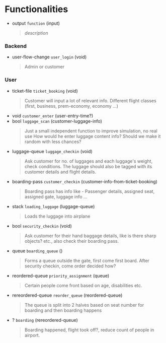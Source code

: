 # Functionalities
- output `function` (input)
  > _description_

### Backend
- user-flow-change `user_login` (void)
   > Admin or customer

### User
- ticket-file `ticket_booking` (void)
   > Customer will input a lot of relevant info.
   > Different flight classes (first, business, prem-economy, economy ...)
- void `customer_enter` (user-entry-time?)
- bool `luggage_scan` (customer-luggage-info)
   > Just a small independent function to improve simulation, no real use
   > How would he enter luggage content info? Should we make it random with less chances?
- luggage-queue `luggage_checkin` (void)
   > Ask customer for no. of luggages and each luggage's weight, check conditions.
   > The luggage should also be tagged with its customer details and flight details.
- boarding-pass `customer_checkin` (customer-info-from-ticket-booking)
   > Boarding pass has info like - Passenger details, assigned seat, assigned gate, luggage info ...
- stack `loading_luggage` (luggage-queue)
   > Loads the luggage into airplane
- bool `security_checkin` (void)
   > Ask customer for their hand baggage details, like is there sharp objects? etc., also check their boarding pass.
- queue `boarding_queue` ()
   > Forms a queue outside the gate, first come first board. After security checkin, come order decided how?
- reordered-queue `priority_assignment` (queue)
   > Certain people come front based on age, disabilities etc.
- rereordered-queue `reorder_queue` (reordered-queue)
   > The queue is split into 2 halves based on seat number for boarding and then boarding happens
- ? `boarding` (rereordered-queue)
  > Boarding happened, flight took off?, reduce count of people in airport.
